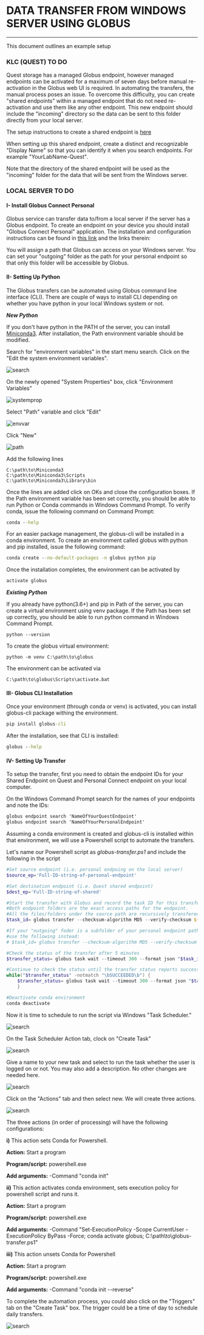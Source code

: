 # DATA TRANSFER FROM WINDOWS SERVER USING GLOBUS
<hr>

This document outlines an example setup

### KLC (QUEST) TO DO
Quest storage has a managed Globus endpoint, however managed endpoints
can be activated for a maximum of seven days before manual re-activation
in the Globus web UI is required. In automating the transfers, the manual
process poses an issue. To overcome this difficulty, you can create
"shared endpoints" within a managed endpoint that do not need re-activation
and use them like any other endpoint. This new endpoint should include the
"incoming" directory so the data can be sent to this folder directly from
your local server.

The setup instructions to create a shared endpoint is [here](https://kb.northwestern.edu/page.php?id=71271)

When setting up this shared endpoint, create a distinct and recognizable
"Display Name" so that you can identify it when you search endpoints. For
example "YourLabName-Quest".

Note that the directory of the shared endpoint will be used as the "incoming"
folder for the data that will be sent from the Windows server.

### LOCAL SERVER TO DO

#### I- Install Globus Connect Personal
Globus service can transfer data to/from a local server if the server has a Globus
endpoint. To create an endpoint on your device you should install "Globus
Connect Personal" application. The installation and configuration instructions
can be found in [this link](https://kb.northwestern.edu/page.php?id=71271)
and the links therein:

You will assign a path that Globus can access on your Windows server. You can
set your "outgoing" folder as the path for your personal endpoint so that only
this folder will be accessible by Globus.

#### II- Setting Up Python
The Globus transfers can be automated using Globus command line interface (CLI).
There are couple of ways to install CLI depending on whether you have python
in your local Windows system or not.

***New Python***

If you don't have python in the PATH of the server, you can
install [Miniconda3](https://docs.conda.io/en/latest/miniconda.html). After
installation, the Path environment variable should be modified.

Search for "environment variables" in the start menu search. Click on
the "Edit the system environment variables".

![search](\images\env-var1.png)

On the newly opened "System Properties" box, click "Environment Variables"

![systemprop](\images\env-var2a.png)

Select "Path" variable and click "Edit"

![envvar](\images\env-var3a.png)

Click "New"

![path](\images\env-var4a.png)

Add the following lines

```code
C:\path\to\Miniconda3
C:\path\to\Miniconda3\Scripts
C:\path\to\Miniconda3\Library\bin
```

Once the lines are added click on OKs and close the configuration boxes.
If the Path environment variable has been set correctly, you should be able
to run Python or Conda commands in Windows Command Prompt. To verify conda,
issue the following command on Command Prompt:

```cmd
conda --help
```

For an easier package management, the globus-cli will be installed in a
conda environment. To create an environment called globus with python and
pip installed, issue the following command:

```cmd
conda create --no-default-packages -n globus python pip
```

Once the installation completes, the environment can be activated by

```cmd
activate globus
```

***Existing Python***

If you already have python(3.6+) and pip in Path of the server,
you can create a virtual environment using venv package. If the Path has
been set up correctly, you should be able to run python command in Windows
Command Prompt.

```conda
python --version
```

To create the globus virtual environment:

```code
python -m venv C:\path\to\globus
```

The environment can be activated via

```code
C:\path\to\globus\Scripts\activate.bat
```

#### III- Globus CLI Installation

Once your environment (through conda or venv) is activated, you can install globus-cli
package withing the environment.

```cmd
pip install globus-cli
```

After the installation, see that CLI is installed:
```cmd
globus --help
```

#### IV- Setting Up Transfer

To setup the transfer, first you need to obtain the endpoint IDs for your
Shared Endpoint on Quest and Personal Connect endpoint on your local computer.

On the Windows Command Prompt search for the names of your endpoints and
note the IDs:

```cmd
globus endpoint search 'NameOfYourQuestEndpoint'
globus endpoint search 'NameOfYourPersonalEndpoint'
```

Assuming a conda environment is created and globus-cli is installed within
that environment, we will use a Powershell script to automate the transfers.

Let's name our Powershell script as *globus-transfer.ps1* and include the
following in the script

```powershell
#Set source endpoint (i.e. personal endpoing on the local server)
$source_ep='Full-ID-string-of-personal-endpoint'

#Set destination endpoint (i.e. Quest shared endpoint)
$dest_ep='Full-ID-string-of-shared'

#Start the transfer with Globus and record the task ID for this transfer.
#Both endpoint folders are the exact access paths for the endpoint.
#All the files/folders under the source path are recursively transfered to destination.
$task_id= globus transfer --checksum-algorithm MD5 --verify-checksum ${source_ep}:\ ${dest_ep}:/ --jmespath 'task_id' --format=UNIX --recursive

#If your "outgoing" foder is a subfolder of your personal endpoint path then
#use the following instead:
# $task_id= globus transfer --checksum-algorithm MD5 --verify-checksum ${source_ep}:\outgoing ${dest_ep}:/ --jmespath 'task_id' --format=UNIX --recursive

#Check the status of the transfer after 5 minutes
$transfer_status= globus task wait --timeout 300 --format json "$task_id"

#Continue to check the status until the transfer status reports success
while("$transfer_status" -notmatch "\bSUCCEEDED\b") {
    $transfer_status= globus task wait --timeout 300 --format json "$task_id";
    }

#Deactivate conda environment
conda deactivate
```

Now it is time to schedule to run the script via Windows "Task Scheduler."

![search](\images\task-sched1.png)

On the Task Scheduler Action tab, clock on "Create Task"

![search](\images\task-sched2.png)

Give a name to your new task and select to run the task whether the user is
logged on or not. You may also add a description. No other changes are
needed here.

![search](\images\task-sched3.png)

Click on the "Actions" tab and then select new. We will create three
actions.

![search](\images\task-sched4.png)

The three actions (in order of processing) will have the following configurations:

**i)** This action sets Conda for Powershell.

**Action:** Start a program

**Program/script:** powershell.exe

**Add arguments:** -Command "conda init"

**ii)** This action activates conda environment, sets execution policy for
powershell script and runs it.

**Action:** Start a program

**Program/script:** powershell.exe

**Add arguments:** -Command "Set-ExecutionPolicy -Scope CurrentUser -ExecutionPolicy ByPass -Force; conda activate globus; C:\path\to\globus-transfer.ps1"

**iii)** This action unsets Conda for Powershell

**Action:** Start a program

**Program/script:** powershell.exe

**Add arguments:** -Command "conda init --reverse"

To complete the automation process, you could also click on the "Triggers" tab
on the "Create Task" box. The trigger could be a time of day to schedule daily
transfers.

![search](\images\task-sched5.png)